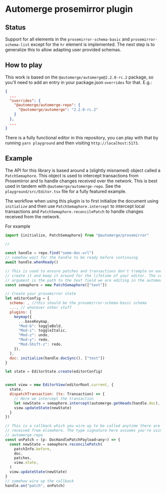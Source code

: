 # Automerge prosemirror plugin

## Status

Support for all elements in the `prosemirror-schema-basic` and `prosemirror-schema-list` except for the `hr` element is implemented. The next step is to generalize this to allow adapting user provided schemas.

## How to play

This work is based on the `@automerge/automerge@2.2.0-rc.2` package, so you'll need to add an entry in your package.json `overrides` for that. E.g.:

```json
{
  ...
  "overrides": {
    "@automerge/automerge-repo": {
      "@automerge/automerge": "2.2.0-rc.2"
    }
  },
  ...
}
```

There is a fully functional editor in this repository, you can play with that by running `yarn playground` and then visiting `http://localhost:5173`.

## Example

The API for this library is based around a (slightly misnamed) object called a `PatchSemaphore`. This object is used to intercept transactions from Prosemirror and to handle changes received over the network. This is best used in tandem with `@automerge/automerge-repo`. See the `playground/src/Editor.tsx` file for a fully featured example.

The workflow when using this plugin is to first initialize the document using `initialize` and then use `PatchSemaphore.intercept` to intercept local transactions and `PatchSemaphore.reconcilePatch` to handle changes received from the network.

For example

```javascript
import {initialize, PatchSemaphore} from "@automerge/prosemirror"

//

const handle = repo.find("some-doc-url")
// somehow wait for the handle to be ready before continuing
await handle.whenReady()

// This is used to ensure patches and transactions don't trample on each other
// create it and keep it around for the lifetime of your editor. The constructor
// argument is the path to the text field we are editing in the automerge document
const semaphore = new PatchSemaphore(["text"])

// Create your prosemirror state
let editorConfig = {
  schema: , //this should be the prosemirror-schema-basic schema
  ..., // whatever other stuff
  plugins: [
    keymap({
      ...baseKeymap,
      "Mod-b": toggleBold,
      "Mod-i": toggleItalic,
      "Mod-z": undo,
      "Mod-y": redo,
      "Mod-Shift-z": redo,
    }),
  ],
  doc: initialize(handle.docSync(), ["text"])
}

let state = EditorState.create(editorConfig)


const view = new EditorView(editorRoot.current, {
  state,
  dispatchTransaction: (tx: Transaction) => {
    // Here we intercept the transaction
    let newState = semaphore.intercept(automerge.getHeads(handle.doc), doChange, tx, view.state)
    view.updateState(newState)
  }
})

// This is a callback which you wire up to be called anytime there are changes
// received from elsewhere. The type signature here assuems you're using
// automerge-repo
const onPatch = (p: DocHandlePatchPayload<any>) => {
  const newState = semaphore.reconcilePatch(
    patchInfo.before,
    doc,
    patches,
    view.state,
  )
  view.updateState(newState)
}
// somehow wire up the callback
handle.on("patch", onPatch)
```
